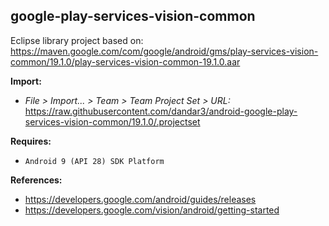 ## google-play-services-vision-common

Eclipse library project based on:<br/>
https://maven.google.com/com/google/android/gms/play-services-vision-common/19.1.0/play-services-vision-common-19.1.0.aar

**Import:**
- _File > Import... > Team > Team Project Set > URL:_<br/>
  https://raw.githubusercontent.com/dandar3/android-google-play-services-vision-common/19.1.0/.projectset

**Requires:**
- `Android 9 (API 28) SDK Platform`

**References:**
- https://developers.google.com/android/guides/releases
- https://developers.google.com/vision/android/getting-started